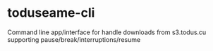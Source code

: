 # toduseame-cli
Command line app/interface for handle downloads from s3.todus.cu supporting pause/break/interruptions/resume
